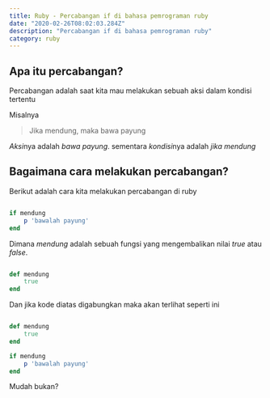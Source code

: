 ```yaml
---
title: Ruby - Percabangan if di bahasa pemrograman ruby
date: "2020-02-26T08:02:03.284Z"
description: "Percabangan if di bahasa pemrograman ruby"
category: ruby
---
```


## Apa itu percabangan?
Percabangan adalah saat kita mau melakukan sebuah aksi dalam kondisi tertentu

Misalnya
> Jika mendung, maka bawa payung

*Aksi*nya adalah _bawa payung_. sementara *kondisi*nya adalah _jika mendung_

## Bagaimana cara melakukan percabangan?
Berikut adalah cara kita melakukan percabangan di ruby

```ruby

if mendung
    p 'bawalah payung'
end

```

Dimana *mendung* adalah sebuah fungsi yang mengembalikan nilai *true* atau *false*.

```ruby

def mendung
    true
end

```

Dan jika kode diatas digabungkan maka akan terlihat seperti ini

```ruby

def mendung
    true
end

if mendung
    p 'bawalah payung'
end

```

Mudah bukan?
